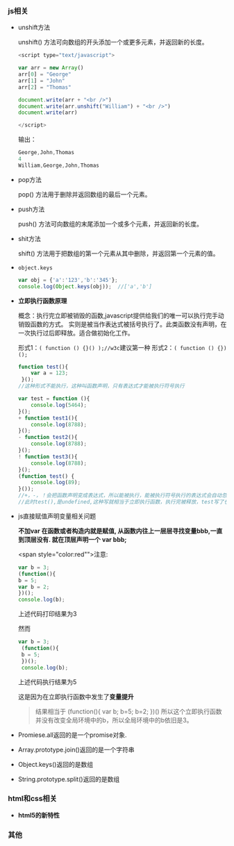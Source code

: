 ### js相关

- unshift方法
  
  unshift() 方法可向数组的开头添加一个或更多元素，并返回新的长度。
  
  ```javascript
  <script type="text/javascript">
  
  var arr = new Array()
  arr[0] = "George"
  arr[1] = "John"
  arr[2] = "Thomas"
  
  document.write(arr + "<br />")
  document.write(arr.unshift("William") + "<br />")
  document.write(arr)
  
  </script>
  ```
  
  输出：
  
  ```javascript
  George,John,Thomas
  4
  William,George,John,Thomas
  ```

- pop方法
  
  pop() 方法用于删除并返回数组的最后一个元素。

- push方法
  
  push() 方法可向数组的末尾添加一个或多个元素，并返回新的长度。

- shit方法
  
  shift() 方法用于把数组的第一个元素从其中删除，并返回第一个元素的值。

- `object.keys`
  
  ```javascript
  var obj = {'a':'123','b':'345'};
  console.log(Object.keys(obj));  //['a','b']
  ```

- **立即执行函数原理**
  
  概念：执行完立即被销毁的函数,javascript提供给我们的唯一可以执行完手动销毁函数的方式。 
  实则是被当作表达式被括号执行了。此类函数没有声明，在一次执行过后即释放。适合做初始化工作。
  
  形式1：`( function () {}() );//w3c`建议第一种 
  形式2：`( function () {})();`
  
  ```javascript
  function test(){
      var a = 123;
   }();
  //这种形式不能执行，这种叫函数声明，只有表达式才能被执行符号执行
  
  var test = function (){
      console.log(5464);
  }();
  + function test1(){
      console.log(8788);
  }();
  - function test2(){
      console.log(8788);
  }();
  ! function test3(){
      console.log(8788);
  }();
  (function test() {
      console.log(89);
  }());
  //+，-，！会把函数声明变成表达式，所以能被执行，能被执行符号执行的表达式会自动忽略函数名，
  //此时test(),是undefined,这种写就相当于立即执行函数，执行完被释放，test写了也没意义。
  ```

- js直接赋值声明变量相关问题
  
  **不加var 在函数或者构造内就是赋值, 从函数内往上一层层寻找变量bbb,一直到顶层没有. 就在顶层声明一个 var bbb;**
  
  <span style="color:red"">注意</span>: 
  
  ```javascript
  var b = 3;
  (function(){
  b = 5;
  var b = 2;
  })();
  console.log(b);
  ```
  
  上述代码打印结果为3
  
  然而
  
  ```javascript
  var b = 3;
   (function(){
   b = 5;
   })();
   console.log(b);
  ```
  
  上述代码执行结果为5
  
  这是因为在立即执行函数中发生了**变量提升**
  
  > 结果相当于 (function(){ var b; b=5; b=2; })() 所以这个立即执行函数并没有改变全局环境中的b，所以全局环境中的b依旧是3。

- Promiese.all返回的是一个promise对象.

- Array.prototype.join()返回的是一个字符串

- Object.keys()返回的是数组

- String.prototype.split()返回的是数组

### html和css相关

- **html5的新特性**
  
  

### 其他
